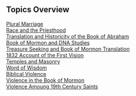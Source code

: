 ## Topics Overview

[Plural Marriage](plural-marriage.md)<br>
[Race and the Priesthood](race-and-the-priesthood.md)<br>
[Translation and Historicity of the Book of Abraham](book-of-abraham.md)<br>
[Book of Mormon and DNA Studies](book-of-mormon-and-dna-studies.md)<br>
[Treasure Seeking and Book of Mormon Translation](treasure-seeking-and-translation.md)<br>
[1832 Account of the First Vision](1832-first-vision.md)<br>
[Temples and Masonry](temples-and-masonry.md)<br>
[Word of Wisdom](word-of-wisdom.md)<br>
[Biblical Violence](biblical-violence.md)<br>
[Violence in the Book of Mormon](book-of-mormon-violence.md)<br>
[Violence Amoung 19th Century Saints](violence-amoung-19th-century-saints.md)<br>
